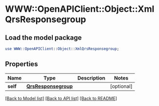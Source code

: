 # WWW::OpenAPIClient::Object::XmlQrsResponsegroup

## Load the model package
```perl
use WWW::OpenAPIClient::Object::XmlQrsResponsegroup;
```

## Properties
Name | Type | Description | Notes
------------ | ------------- | ------------- | -------------
**self** | [**QrsResponsegroup**](QrsResponsegroup.md) |  | [optional] 

[[Back to Model list]](../README.md#documentation-for-models) [[Back to API list]](../README.md#documentation-for-api-endpoints) [[Back to README]](../README.md)


